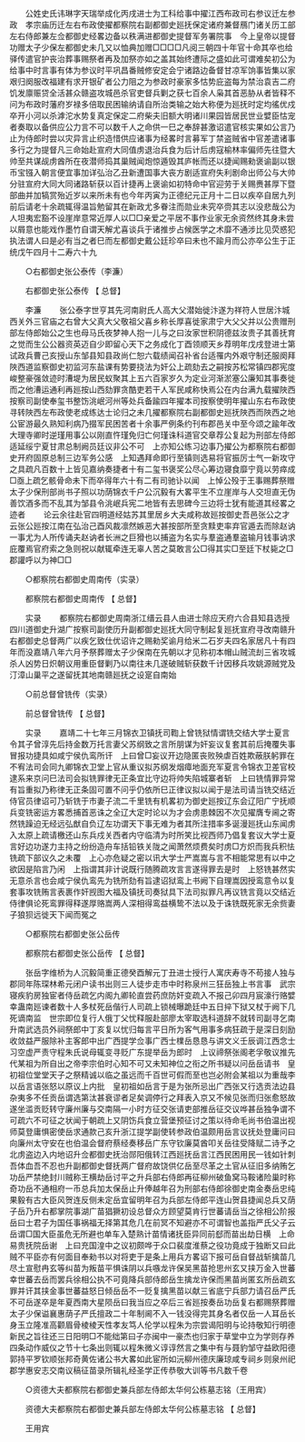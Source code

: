 <!-- { "loadSidebar": true } -->
　　公姓史氏讳琳字天瑞举成化丙戌进士为工科给事中擢江西布政司右参议迁左参政　孝宗庙历迁左右布政使擢都察院右副都御史廵抚保定诸府兼督鴈门诸关历工部左右侍郎兼左佥都御史经畧边备以秩满进都御史提督军务署院事　今上皇帝以提督功赠太子少保左都御史未几又以恤典加赠□□□□凡阅三朝四十年官十命其卒也给驿传遣官护丧治葬事赐祭者再及加祭亦如之盖其始终遭际之盛如此可谓难矣初公为给事中时言事有体为参议时平巩昌番贼修安定会宁诸路边备督甘凉军饷事皆集以家艰归阕服改福建有求开银矿者公力阻之为参政时豪家多怙势庇盗每为禁治袁吉二府饥发廪赈贷全活甚众赣盗攻城邑杀官吏督兵剿之获七百余人枭其首恶胁从者皆释不问为布政时藩府岁禄多倍取民困输纳请自所治类输之始大称便为廵抚时定均徭优戍卒开小河以杀滹沱水势复真定保定二府柴夫旧额大明诸川果园皆居民世业嬖臣怙宠者奏取以备供应公力言不可以数千人之命供一巳之奉辞甚激诏遣官核实果如公言乃止为侍郎时尝以灾异言止织造惜供应诸事为经畧时言募军丁禁盗贼省中官差遣诸事多行之为提督凡三命始赴宣府大同值虏退治兵食为后计后虏寇榆林率偏师先往暨大帅至共谋觇虏酋所在夜潜师捣其巢贼闻炮惊遁毁其庐帐而还以捷闻赐勑褒谕副以银币宝镪入朝言便宜事加详弘治乙丑新遭国事大丧方剧适宣府失利剧命出师公与大帅分驻宣府大同大同诸路斩获以百计捷再上褒谕如初特命中官迎劳于关赐赉甚厚下暨部曲并加犒赏殆近岁以来所未有也今年丙寅为正德纪元正月十二日以疾卒自居九列前后请老十余疏辄得温旨勉留其在新政尤多眷注而勋业未究卒赍其志以没悲哉公为人坦夷宏豁不设崖岸意常近厚人以□□亲爱之平居不事作业家无余资然终其身未尝以屑意也能戏作墨竹自谓天解尤喜谈兵于诸推步占候医学之术靡不通涉比见荧惑犯执法谓人曰是必有当之者巳而左都御史戴公廷珍卒曰未也不踰月而公亦卒公生于正统戊午四月十二寿六十九 

　　○右都御史张公泰传（李濂） 

　　右都御史张公泰传 【 总督】 

　　李濂 
　　张公泰字世亨其先河南尉氏人高大父潜始徙汴遂为祥符人世居汴城西关外三官庙之右曾大父真大父敬祖父喜乡称长厚喜徙家肃宁大父父并以公贵赠刑部左侍郎始公之生也母马氏夜梦神人抱一儿与之曰汝家世积阴德兹汝贵子其善抚育之觉而生公公器资英迈自少即留心天下之务成化丁酉领顺天乡荐明年戊戌登进士第试政兵曹己亥授山东邹县知县政尚仁恕六载绩闻召补省台适罹内外艰守制还服阕拜陜西道监察御史初监河东盐课有势要挠法为奸公上疏劾去之嗣按苏松常镇四郡宪度峻整豪强敛迹时漕堤为居民蚁聚其上五六百家岁久为定业河渐淤塞公廉知其事奏徙而之他漕运通利再廵按山西劾罪贪酷吏若干人军民咸称快焉公在内台满九载擢陜西按察司副使奉玺书整饬洮岷河州等处兵备踰四年擢本司按察使明年擢山东右布政使寻转陜西左布政使老成练达士论归之未几擢都察院右副都御史廵抚陜西而陜西之地公宦游最久熟知利病乃掇军民困苦者十余事严例条约刊布郡邑关中至今颂之踰年改大理寺卿时逆瑾用事公以刚直忤瑾免归亡何瑾诛科道官交章荐公复起为刑部左侍郎适延绥宁夏甘肃总制阙员廷议非公不可　上亦知公练习边事乃擢公为都察院右都御史开府固原总制三边军务公感　上知遇拜命即行至镇则选易将官振厉士气一新攻守之具疏凡百数十上皆见嘉纳奏捷者十有二玺书褒奖公尽心筹边寝食靡宁竟以劳瘁成□亟上疏乞骸骨命未下而卒得年六十有二有司驰讣以闻　上悼公殁于王事赐葬祭赠太子少保刑部尚书子照以功荫锦衣千户公沉毅有大畧平生不立崖岸与人交坦直无伪善饮酒多而不乱其为邹县令洮岷兵宪二地皆有去思碑今三边将士犹有能道其经畧之迹者 
　　论云余往赴官四明道经姑苏其里居乡大夫咸称故廵按御史吾邑张公之才云张公廵按江南在弘治己酉风裁凛然嫉恶大甚按部所至贪黩吏率弃官遁去而除赵讷一事尤为人所传诵夫赵讷者长洲之巨猾也以捕盗为名实与羣盗通羣盗输月钱事讷求庇覆焉官府索之急则祝以献辄牵连无辜人苦之莫敢言公□得其实□至廷下杖毙之□郡讙呼以为神□□ 

　　○都察院右都御史周南传（实录） 

　　都察院右都御史周南传 【 总督】 

　　实录 
　　都察院右都御史周南浙江缙云县人由进士除应天府六合县知县选授四川道御史升湖广按察司副使历升副都御史廵抚大同守制起复廵抚宣府寻改南赣升右都御史总督两广以疾乞致仕优诏许之赐勑奖谕月给米二石岁夫四名家居凡十有四年而没嘉靖八年六月予祭葬赠太子少保南在先朝以才见称初本帽山贼流刦三省攻城杀人凶势日炽朝议用重臣督剿乃以南往未几遂破贼斩获数千计因移兵攻姚源贼党及汀漳山巢平之遂留抚其地南赣廵抚之设寔自南始 

　　○前总督曾铣传（实录） 

　　前总督曾铣传 【 总督】 

　　实录 
　　嘉靖二十七年三月锦衣卫镇抚司鞫上曾铣狱情谓铣交结大学士夏言令其子曾淳先后持金数万托言妻父苏纲致之言所朋谋为奸妄议复套其前后掩覆失事冒报功捷具如咸宁侯仇鸾所讦　上曰曾□妄议开边隐匿丧败殃虐百姓欺蔽朕躬罪在不宥法司会同九卿锦衣卫堂上官从重议拟苏纲发烟瘴地面充军夏言令锦衣卫差官校逮系来京问巳法司会拟铣罪律无正条宜比守边将帅失陷城寨者斩　上曰铣情罪异常有旨重拟乃称律无正条固可置不问乎仍依所巳正律议拟以闻于是法司请当铣交结近侍官员律诏可乃斩铣于市妻子流二千里铣有机畧初为御史廵按辽东会辽阳广宁抚顺兵变铣密运方畧悉捕首恶诛之全辽大定时论以为才会虏患棘因不次见擢膺专阃之寄然铣躁迫无经远弘猷自负辽左功谓天下事无难为者其所注措率多诞漫廵抚山东闻虏入太原上疏请檄还山东兵戍关西者内守临清为时所笑比视西师乃倡复套议大学士夏言好边功遂力主持之纷纷造舟车括铅铁关陇之闻萧然烦费矣时虏□方炽而我兵积怯铣疏下部议久之未覆　上心亦危疑之密以讯大学士严嵩嵩与言不相能常思有以中之欲因是陷言乃闲　上指谓其非计说既行随腾疏攻言言遂得罪去是时　上怒铣甚然实无意杀言也会咸宁侯仇鸾先为铣所劾有旨逮诏狱鸾上书阙下自理嵩因授鸾意令以复套事攻铣贿言表裹作奸觊图大福及镇抚司奏狱具下法司拟罪凡再议铣言竟以交结近侍律俱论死鸾罪得释遂厚赂嵩两人深相得鸾益横鸷不法以及于诛铣既死家无余赀妻子狼狈远徙天下闻而冤之 

　　○都察院右都御史张公岳传 

　　都察院右都御史张公岳传 【 总督】 

　　张岳字维桥为人沉毅简重正德癸酉解元丁丑进士授行人寓庆寿寺不苟接人独与郡同年陈琛林希元闭户读书出则三人徒步走市中时称泉州三狂岳独上书言事　武宗寝疾豹房独宦者侍岳疏乞内阁九卿轮直尝药庶防奸变疏入不报己卯四月宸濠行赂嬖幸蛊南廵谏者数十人多杖死岳偕行人司疏上锁械曝跪廷中五日捽下狱又杖于阙下几死谪南监　世宗即位复行人俄丁父忧释服赴部廖太宰取选科道辞不就转司副寻乞南升南武选员外祠祭郎中丁亥复以忧归每言平日所为客气用事多病狂疏于是深日刻励收敛益严服除补主客郎中出广西提学佥事广西士檏岳恳恳与讲文义壬辰调江西念士习空虚严责守程朱氏说母辄变寻贬广东提举岳为郎时　上议禘祭张阁老孚敬议推先代某祖为所自出之帝李宗伯时心知不可又未知神位之衔之所书疑以问岳岳请书　皇初祖位堂堂天子之祭精诚以临之虽远而千百世可假而至也岂必附会某祖以为重哉李以岳言语张怒以原议上内批　皇初祖如岳言于是为张所忌出广西张又行选贡法边县杂夷多不任贡岳谓选第汰甚衰谬者足矣调停行之拜表入京又不候见张而归张愈怒故遂坐滥贡贬转守廉州廉与交南隔一小时方征交张请吏部推岳征交议哗甚岳独争谓不可疏六不可征之状闻于朝疏上又阴饬兵食立营堡预征讨之策以待命毛尚书伯温出视师莫登庸惧密使岳求通款己亥升浙江提学副使转参政伯温颇用岳言议抚处登庸问曰向廉州太守安在也伯温会督府蔡经奏移岳广东守钦廉莫酋叩关岳往受降赋二诗予之北虏盗边入内地诏升佥都御史抚治郧阳俄转江西廵抚岳言江西民困用民一钱如针刺吾体血吾不忍也升副都御史督抚两广督府故饶供亿岳至尽革之土官从征旧多纳贿乞功岳严禁绝封川贼称王横劫岳讨平之升兵部右侍郎再征柳州破鱼窝马鞍诸险巢时称奇功岳不通相府一币总兵加太保岳止升俸越年召为刑部右侍郎徐御史南金奏岳忠纯果毅有古大臣风贺连反侧未定岳宜留明年召为兵部左侍郎平连山贺县捷闻总兵又荫子岳乃升右都掌院事湖广苗猖獗初设总督众方顾望莫肯行世蕃请岳当之徐相公阶报岳曰士君子为国任事祸福无择第其危几在前冥不知避亦不可谓智也盖指严氏父子云岳谓□国大臣虽危无所避也单车入楚熟计苗情诸抚臣异同前郄而苗出劫日横　上命易贵抚院岳谢　上曰充国湟中之议初颇哗于众口裴度淮蔡之役功竟成于独断又曰此贼不平臣亦有何面目奉勑书以对将吏于是条上用兵方畧诏下报可岳自督战斩擒苗几尽土宣慰冉玄等纠苗为叛苗平惧诛阴以兵嗾龙许保吴黑苗抢思州玄又挟万金入世蕃幸世蕃去岳而罢兵徐相公执不可竟降兵部侍郎岳生擒龙许保而黑苗尚匿玄所岳疏玄罪并讦其挟金事世蕃益怒日倾岳岳不一贬复擒黑苗以献三省底宁兵部力请召岳严氏不可岳遂卒是年夏西南大星陨岳曰我当应之卒后三省廵按奏岳功岳复右都赐祭葬赠太子少保谥襄惠荫子严氏擅政二十年制阃不入一钱没得完其身名者仅岳一人耳岳长身玉立隆准高颧眉骨棱棱天性孝友笃人伦学以程朱为宗尝谒阳明与论持敬知行明德新民之旨往还三日阳明□不能绌第曰子亦闽中一豪杰也归家于草堂中立为学则存养四条动作威仪之节十七条出则辄以程朱微义谆谆然言之集中有与聂豹邹守益欧阳德郭持平罗钦顺张邦奇黄佐诸公书大畧如此宦所如沅柳州德庆廉琼咸专祠乡则泉州祀郡学惠安志交南议稿征苗录所辑礼经圣学正传恭敬大训等书凡数千卷 

　　○资德大夫都察院右都御史兼兵部左侍郎太华何公栋墓志铭（王用宾） 

　　资德大夫都察院右都御史兼兵部左侍郎太华何公栋墓志铭 【 总督】 

　　王用宾 
